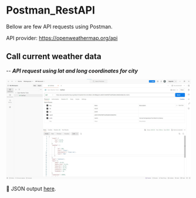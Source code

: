 # Postman_RestAPI 

Bellow are few API requests using Postman.

API provider: https://openweathermap.org/api

## Call current weather data


-- __*API request using lat and long coordinates for city*__

![API call using lat and long coords.](https://raw.githubusercontent.com/AbelPetrova/Postman_RestAPI/main/Screenshots/Call%20current%20weather%20data.jpg)

:page_with_curl: JSON output [here](JsonOutputs/APIcallUsingLong&Lat.json).
 






